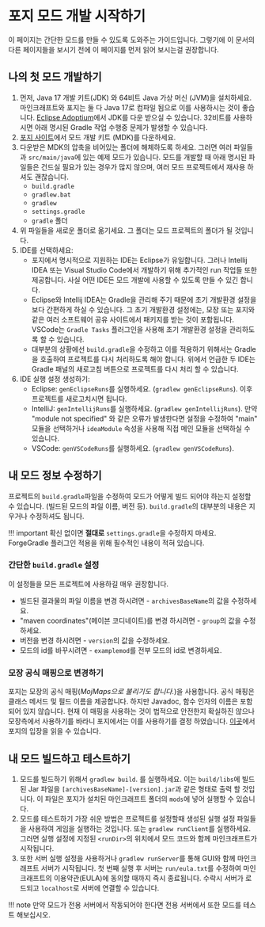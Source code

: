 포지 모드 개발 시작하기
==========================

이 페이지는 간단한 모드를 만들 수 있도록 도와주는 가이드입니다. 그렇기에 이 문서의 다른 페이지들을 보시기 전에 이 페이지를 먼저 읽어 보시는걸 권장합니다.

나의 첫 모드 개발하기
--------------------

1. 먼저, Java 17 개발 키트(JDK) 와 64비트 Java 가상 머신 (JVM)을 설치하세요. 마인크래프트와 포지는 둘 다 Java 17로 컴파일 됨으로 이를 사용하시는 것이 좋습니다. [Eclipse Adoptium][jdk]에서 JDK를 다운 받으실 수 있습니다. 32비트를 사용하시면 아래 명시된 Gradle 작업 수행중 문제가 발생할 수 있습니다.
2. [포지 사이트][files]에서 모드 개발 키트 (MDK)를 다운하세요.
3. 다운받은 MDK의 압축을 비어있는 폴더에 해체하도록 하세요. 그러면 여러 파일들과 `src/main/java`에 있는 예제 모드가 있습니다. 모드를 개발할 때 아래 명시된 파일들은 건드실 필요가 있는 경우가 많지 않으며, 여러 모드 프로젝트에서 재사용 하셔도 괜찮습니다.
    * `build.gradle`
    * `gradlew.bat`
    * `gradlew`
    * `settings.gradle`
    * `gradle` 폴더
4. 위 파일들을 새로운 폴더로 옮기세요. 그 폴더는 모드 프로젝트의 폴더가 될 것입니다.
5. IDE를 선택하세요:
    * 포지에서 명시적으로 지원하는 IDE는 Eclipse가 유일합니다. 그러나 Intellij IDEA 또는 Visual Studio Code에서 개발하기 위해 추가적인 run 작업들 또한 제공합니다. 사실 어떤 IDE든 모드 개발에 사용할 수 있도록 만들 수 있긴 합니다.
    * Eclipse와 Intellij IDEA는 Gradle을 관리해 주기 때문에 초기 개발환경 설정을 보다 간편하게 하실 수 있습니다. 그 초기 개발환경 설정에는, 모장 또는 포지와 같은 여러 소프트웨어 공유 사이트에서 패키지를 받는 것이 포함됩니다. VSCode는 `Gradle Tasks` 플러그인을 사용해 초기 개발환경 설정을 관리하도록 할 수 있습니다.
    * 대부분의 상황에선 `build.gradle`을 수정하고 이를 적용하기 위해서는 Gradle을 호출하여 프로젝트를 다시 처리하도록 해야 합니다. 위에서 언급한 두 IDE는 Gradle 패널의 새로고침 버튼으로 프로젝트를 다시 처리 할 수 있습니다.
6. IDE 실행 설정 생성하기:
    * Eclipse: `genEclipseRuns`를 실행하세요. (`gradlew genEclipseRuns`). 이후 프로젝트를 새로고치시면 됩니다.
    * IntelliJ: `genIntellijRuns`를 실행하세요. (`gradlew genIntellijRuns`). 만약 "module not specified" 와 같은 오류가 발생한다면 설정을 수정하여 "main" 모듈을 선택하거나 `ideaModule` 속성을 사용해 직접 메인 모듈을 선택하실 수 있습니다.
    * VSCode: `genVSCodeRuns`를 실행하세요. (`gradlew genVSCodeRuns`). 

내 모드 정보 수정하기
--------------------------------

프로젝트의 `build.gradle`파일을 수정하여 모드가 어떻게 빌드 되어야 하는지 설정할 수 있습니다. (빌드된 모드의 파일 이름, 버전 등). `build.gradle`의 대부분의 내용은 지우거나 수정하셔도 됩니다.

!!! important
    확신 없이면 **절대로** `settings.gradle`을 수정하지 마세요. ForgeGradle 플러그인 적용을 위해 필수적인 내용이 적혀 있습니다. 

### 간단한 `build.gradle` 설정

이 설정들을 모든 프로젝트에 사용하길 매우 권장합니다.

* 빌드된 결과물의 파일 이름을 변경 하시려면 - `archivesBaseName`의 값을 수정하세요.
* "maven coordinates"(메이븐 코디네이트)를 변경 하시려면 - `group`의 값을 수정하세요.
* 버전을 변경 하시려면 - `version`의 값을 수정하세요.
* 모드의 id를 바꾸시려면 - `examplemod`를 전부 모드의 id로 변경하세요.

### 모장 공식 매핑으로 변경하기

포지는 모장의 공식 매핑(*MojMaps으로 불리기도 합니다.*)을 사용합니다. 공식 매핑은 클래스 메서드 및 필드 이름을 제공합니다. 하지만 Javadoc, 함수 인자의 이름은 포함되어 있지 않습니다. 현재 이 매핑을 사용하는 것이 법적으로 안전한지 확실하진 않으나 모장측에서 사용하기를 바라니 포지에서는 이를 사용하기를 결정 하였습니다. [이곳][mojmap]에서 포지의 입장을 읽을 수 있습니다.

내 모드 빌드하고 테스트하기
-----------------------------

1. 모드를 빌드하기 위해서 `gradlew build`. 를 실행하세요. 이는 `build/libs`에 빌드된 Jar 파일을 `[archivesBaseName]-[version].jar`과 같은 형태로 출력 할 것입니다. 이 파일은 포지가 설치된 마인크래프트 폴더의 `mods`에 넣어 실행할 수 있습니다.
2. 모드를 테스트하기 가장 쉬운 방법은 프로젝트를 설정할때 생성된 실행 설정 파일들을 사용하여 게임을 실행하는 것입니다. 또는 `gradlew runClient`를 실행하세요. 그러면 실행 설정에 지정된 `<runDir>`의 위치에서 모드 코드와 함께 마인크래프트가 시작됩니다.
3. 또한 서버 실행 설정을 사용하거나 `gradlew runServer`를 통해 GUI와 함께 마인크래프트 서버가 시작됩니다. 첫 번째 실행 후 서버는 `run/eula.txt`를 수정하여 마인크래프트의 이용약관(EULA)에 동의할 때까지 즉시 종료됩니다. 수락시 서버가 로드되고 `localhost`로 서버에 연결할 수 있습니다.

!!! note
    만약 모드가 전용 서버에서 작동되어야 한다면 전용 서버에서 또한 모드를 테스트 해보십시오.
    
[files]: https://files.minecraftforge.net "포지 파일 배포 사이트"
[jdk]: https://adoptium.net/temurin/releases?version=17 "Temurin 17 JDK 다운받는 곳"
[mojmap]: https://github.com/MinecraftForge/MCPConfig/blob/master/Mojang.md
